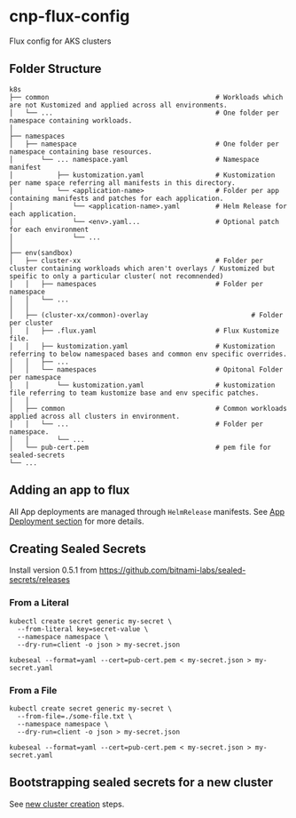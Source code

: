 # cnp-flux-config
Flux config for AKS clusters

## Folder Structure


    k8s
    ├── common                                          # Workloads which are not Kustomized and applied across all environments.
    │   └── ...                                         # One folder per namespace containing workloads.
    │       
    ├── namespaces                                     
    │   ├── namespace                                   # One folder per namespace containing base resources.
    │       └── ... namespace.yaml                      # Namespace manifest  
    │           ├── kustomization.yaml                  # Kustomization per name space referring all manifests in this directory.
    │           └── <application-name>                  # Folder per app containing manifests and patches for each application.
    │               └── <application-name>.yaml         # Helm Release for each application.
    │               └── <env>.yaml...                   # Optional patch for each environment
    │               └── ...
    │                           
    ├── env(sandbox)
    │   ├── cluster-xx                                  # Folder per cluster containing workloads which aren't overlays / Kustomized but speific to only a particular cluster( not recomnended)
    │   │   ├── namespaces                              # Folder per namespace
    │   │   └── ...
    │   │                                    
    │   ├── (cluster-xx/common)-overlay                          # Folder per cluster
    │   │   ├── .flux.yaml                              # Flux Kustomize file.
    │   │   ├── kustomization.yaml                      # Kustomization referring to below namespaced bases and common env specific overrides.
    │   │   ├── ...
    │   │   └── namespaces                              # Opitonal Folder per namespace
    │   │       └── kustomization.yaml                  # kustomization file referring to team kustomize base and env specific patches.
    │   │
    │   ├── common                                      # Common workloads applied across all clusters in environment.
    │   │   └── ...                                     # Folder per namespace.
    │   │       └── ...
    │   └── pub-cert.pem                                # pem file for sealed-secrets
    └── ...
    
## Adding an app to flux

All App deployments are managed through `HelmRelease` manifests. See [App Deployment section](docs/app-deployment.md) for more details.

## Creating Sealed Secrets

Install version 0.5.1 from https://github.com/bitnami-labs/sealed-secrets/releases

### From a Literal
```
kubectl create secret generic my-secret \
  --from-literal key=secret-value \
  --namespace namespace \
  --dry-run=client -o json > my-secret.json

kubeseal --format=yaml --cert=pub-cert.pem < my-secret.json > my-secret.yaml
```
### From a File
```
kubectl create secret generic my-secret \
  --from-file=./some-file.txt \
  --namespace namespace \
  --dry-run=client -o json > my-secret.json

kubeseal --format=yaml --cert=pub-cert.pem < my-secret.json > my-secret.yaml
```

## Bootstrapping sealed secrets for a new cluster

See [new cluster creation](docs/new-cluster.md) steps.